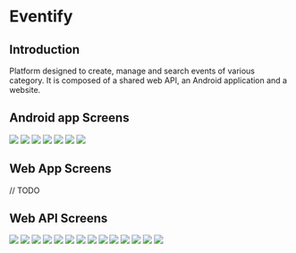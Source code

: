 # Eventify

## Introduction

Platform designed to create, manage and search events of various category. It is composed of a shared web API, an Android application and a website.

## Android app Screens

![](https://raw.githubusercontent.com/tassoneroberto/eventify/master/android-app/screenshots/screenshot1.png)
![](https://raw.githubusercontent.com/tassoneroberto/eventify/master/android-app/screenshots/screenshot2.png)
![](https://raw.githubusercontent.com/tassoneroberto/eventify/master/android-app/screenshots/screenshot3.png)
![](https://raw.githubusercontent.com/tassoneroberto/eventify/master/android-app/screenshots/screenshot4.png)
![](https://raw.githubusercontent.com/tassoneroberto/eventify/master/android-app/screenshots/screenshot5.png)
![](https://raw.githubusercontent.com/tassoneroberto/eventify/master/android-app/screenshots/screenshot6.png)
![](https://raw.githubusercontent.com/tassoneroberto/eventify/master/android-app/screenshots/screenshot7.png)

## Web App Screens

// TODO

## Web API Screens

![](https://raw.githubusercontent.com/tassoneroberto/eventify/master/web-api/screenshots/screenshot1.png)
![](https://raw.githubusercontent.com/tassoneroberto/eventify/master/web-api/screenshots/screenshot2.png)
![](https://raw.githubusercontent.com/tassoneroberto/eventify/master/web-api/screenshots/screenshot3.png)
![](https://raw.githubusercontent.com/tassoneroberto/eventify/master/web-api/screenshots/screenshot4.png)
![](https://raw.githubusercontent.com/tassoneroberto/eventify/master/web-api/screenshots/screenshot5.png)
![](https://raw.githubusercontent.com/tassoneroberto/eventify/master/web-api/screenshots/screenshot6.png)
![](https://raw.githubusercontent.com/tassoneroberto/eventify/master/web-api/screenshots/screenshot7.png)
![](https://raw.githubusercontent.com/tassoneroberto/eventify/master/web-api/screenshots/screenshot8.png)
![](https://raw.githubusercontent.com/tassoneroberto/eventify/master/web-api/screenshots/screenshot9.png)
![](https://raw.githubusercontent.com/tassoneroberto/eventify/master/web-api/screenshots/screenshot10.png)
![](https://raw.githubusercontent.com/tassoneroberto/eventify/master/web-api/screenshots/screenshot11.png)
![](https://raw.githubusercontent.com/tassoneroberto/eventify/master/web-api/screenshots/screenshot12.png)
![](https://raw.githubusercontent.com/tassoneroberto/eventify/master/web-api/screenshots/screenshot13.png)
![](https://raw.githubusercontent.com/tassoneroberto/eventify/master/web-api/screenshots/screenshot14.png)
